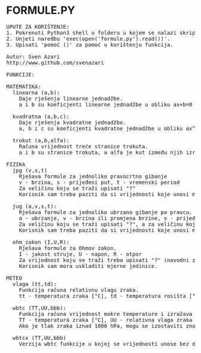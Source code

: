 # FORMULE.PY
<pre>
UPUTE ZA KORIŠTENJE:
1. Pokrenuti Python3 shell u folderu u kojem se nalazi skripta.
2. Unjeti naredbu 'exec(open('formule.py').read())'.
3. Upisati 'pomoć ()' za pomoć u korištenju funkcija.

Autor: Sven Azari
http://www.github.com/svenazari

FUNKCIJE:

MATEMATIKA:  
  linearna (a,b):  
    Daje rješenja linearne jednadžbe.  
    a i b su koeficjenti linearne jednadžbe u obliku ax+b=0  
    
  kvadratna (a,b,c):  
    Daje rješenja kvadratne jednadžbe.  
    a, b i c su koeficjenti kvadratne jednadžbe u obliku ax^2+bx+c=0  
    
  trokut (a,b,alfa):  
    Računa vrijednost treće stranice trokuta.  
    a i b su stranice trokuta, a alfa je kut između njih izražen u stupnjevima (°).  

FIZIKA
  jpg (v,s,t)
    Rješava formule za jednoliko pravocrtno gibanje
    v - brzina, s - prijeđeni put, t - vremenski period
    Za veličinu koju se traži upisati "?"
    Korisnik sam treba paziti da si vrijednosti koje unosi međusobno odgovaraju po mjernim jedinicama. 
    
  jug (a,v,s,t):  
    Rješava formule za jednoliko ubrzano gibanje po pravcu.  
    a - ubrzanje, v - brzina ili promjena brzine, s - prijeđeni put ili promjena prijeđenog puta, t - vremenski period  
    Za veličinu koju se traži upisati "?", a za veličinu koja je nepoznata ili nije potrebna upisati "/" (navodni znakovi su potrebni). NPR., ako se želi izračunati ubrzanje, a poznate su promjena brzine (npr. 2) i promjena vremena (npr. 4) treba upisati: jug ("?",2,"/",4)  
    Korisnik sam treba paziti da si vrijednosti koje unosi međusobno odgovaraju po mjernim jedinicama.  

  ohm_zakon (I,U,R):
    Rješava formule za Ohmov zakon.
    I - jakost struje, U - napon, R - otpor
    Za vrijednost koju se traži treba upisati "?" (navodni znakovi su potrebi). NPR., ako se želi izračunati napon, potrebno je upisati ohm_zakon (2,"?",5)
    Korisnik sam mora uskladiti mjerne jedinice.

METEO
  vlaga (tt,td):
    Funkcija računa relativnu vlagu zraka.
    tt - temperatura zraka [°C], td - temperatura rosišta [°C]

  wbtc (TT,UU,bbb):
    Funkcija računa vrijednost mokre temperature i izražava ju u °C.
    TT - temperatura zraka [°C], UU - relativna vlaga zraka [°C], bbb - tlak zraka na razini postaje [hPa]
    Ako je tlak zraka iznad 1000 hPa, mogu se izostaviti znamenke tisućica i stotica.
    
  wbtcx (TT,UU,bbb)
    Verzija wbtc funkcije u kojoj se vrijednosti unose bez decimalne točke.
</pre>
